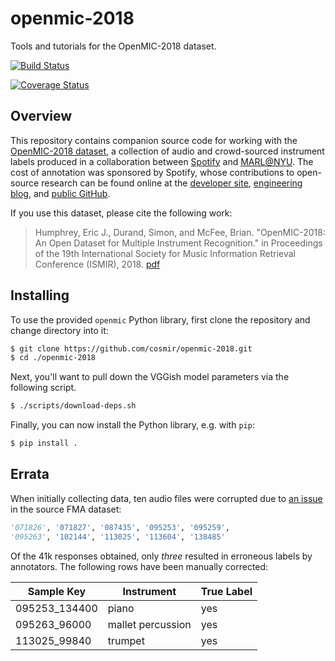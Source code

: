 # openmic-2018
Tools and tutorials for the OpenMIC-2018 dataset.

[![Build Status](https://travis-ci.com/cosmir/openmic-2018.svg?branch=master)](https://travis-ci.com/cosmir/openmic-2018)

[![Coverage Status](https://coveralls.io/repos/github/cosmir/openmic-2018/badge.svg?branch=master)](https://coveralls.io/github/cosmir/openmic-2018?branch=master)

## Overview

This repository contains companion source code for working with the [OpenMIC-2018 dataset](https://zenodo.org/tbd), a collection of audio and crowd-sourced instrument labels produced in a collaboration between [Spotify](https://spotify.com/) and [MARL@NYU](https://steinhardt.nyu.edu/marl/). The cost of annotation was sponsored by Spotify, whose contributions to open-source research can be found online at the [developer site](http://developer.spotify.com/), [engineering blog](https://labs.spotify.com/), and [public GitHub](https://spotify.github.io/).

If you use this dataset, please cite the following work:

> Humphrey, Eric J., Durand, Simon, and McFee, Brian. "OpenMIC-2018: An Open Dataset for Multiple Instrument Recognition." in Proceedings of the 19th International Society for Music Information Retrieval Conference (ISMIR), 2018. [pdf](https://bmcfee.github.io/papers/ismir2018_openmic.pdf)


## Installing

To use the provided `openmic` Python library, first clone the repository and change directory into it:

```bash
$ git clone https://github.com/cosmir/openmic-2018.git
$ cd ./openmic-2018
```

Next, you'll want to pull down the VGGish model parameters via the following script.

```bash
$ ./scripts/download-deps.sh
```

Finally, you can now install the Python library, e.g. with `pip`:

```bash
$ pip install .
```

## Errata

When initially collecting data, ten audio files were corrupted due to [an issue](https://github.com/mdeff/fma/issues/27) in the source FMA dataset:

```python
'071826', '071827', '087435', '095253', '095259',
'095263', '102144', '113025', '113604', '138485'
```

Of the 41k responses obtained, only _three_ resulted in erroneous labels by annotators.
The following rows have been manually corrected:

Sample Key | Instrument | True Label
--- | --- | ---
095253_134400 | piano | yes
095263_96000 | mallet percussion | yes
113025_99840 | trumpet | yes
